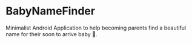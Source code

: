 # BabyNameFinder

Minimalist Android Application to help becoming parents find a beautiful name for their soon to arrive baby :baby:.
